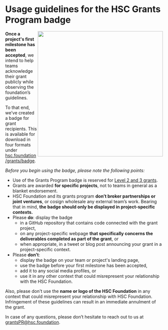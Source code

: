 # Usage guidelines for the HSC Grants Program badge

<img align="right" width="400" src="../src/badge_black.svg">
 
**Once a project's first milestone has been accepted**, we intend to help teams acknowledge their grant publicly while observing the foundation’s guidelines.

To that end, we’ve created a badge for grant recipients. This is available for download in four formats under [hsc.foundation/grants/badge](https://hsc.foundation/grants/badge).

*Before you begin using the badge, please note the following points:*

- Use of the Grants Program badge is reserved for [Level 2 and 3 grants](https://github.com/hsc/Grants-Program/blob/master/README.md#level_slider-levels).
- Grants are awarded **for specific projects**, not to teams in general as a blanket endorsement.
- HSC Foundation and its grants program **don’t broker partnerships or joint ventures**, or cosign wholesale any external team’s work. Bearing that in mind, **the badge should only be displayed in project-specific contexts.**
- Please **do**: display the badge
  - in a GitHub repository that contains code connected with the grant project,
  - on any project-specific webpage **that specifically concerns the deliverables completed as part of the grant**, or
  - when appropriate, in a tweet or blog post announcing your grant in a project-specific context.
- Please **don’t**:
  - display the badge on your team or project's landing page,
  - use the badge before your first milestone has been accepted,
  - add it to any social media profiles, or
  - use it in any other context that could misrepresent your relationship with the HSC Foundation.


Also, please don't use the **name or logo of the HSC Foundation** in any context that could misrepresent your relationship with HSC Foundation. Infringement of these guidelines can result in an immediate annulment of the grant.

In case of any questions, please don’t hesitate to reach out to us at grantsPR@hsc.foundation.
